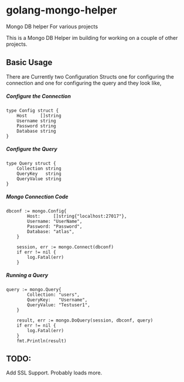 # golang-mongo-helper
Mongo DB helper For various projects

This is a Mongo DB Helper im building for working on a couple of other projects.


Basic Usage
------------

There are Currently two Configuration Structs one for configuring the connection and one for configuring the query and they look like,

##### Configure the Connection
```
type Config struct {
	Host     []string
	Username string
	Password string
	Database string
}
```

##### Configure the Query
```
type Query struct {
	Collection string
	QueryKey   string
	QueryValue string
}
```

##### Mongo Connection Code
```
dbconf := mongo.Config{
		Host:     []string{"localhost:27017"},
		Username: "UserName",
		Password: "Password",
		Database: "atlas",
	}

	session, err := mongo.Connect(dbconf)
	if err != nil {
		log.Fatal(err)
	}
```

##### Running a Query
```
query := mongo.Query{
		Collection: "users",
		QueryKey:   "Username",
		QueryValue: "Testuser1",
	}

	result, err := mongo.DoQuery(session, dbconf, query)
	if err != nil {
		log.Fatal(err)
	}
	fmt.Println(result)
```


TODO:
------------

Add SSL Support.
Probably loads more.